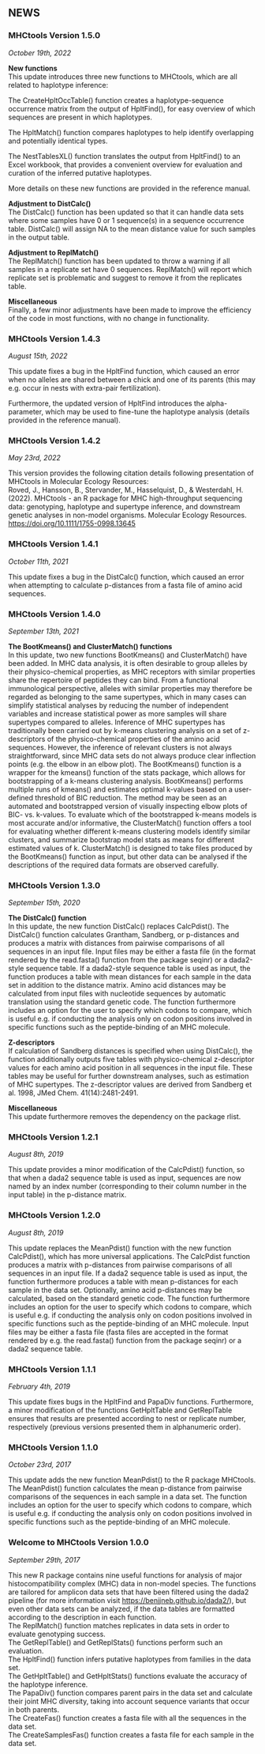 ## NEWS

### MHCtools Version 1.5.0  

*October 19th, 2022*  

**New functions**  
This update introduces three new functions to MHCtools, which are all related to haplotype inference:  
  
The CreateHpltOccTable() function creates a haplotype-sequence occurrence matrix from the output of HpltFind(), for easy overview of which sequences are present in which haplotypes.  
  
The HpltMatch() function compares haplotypes to help identify overlapping and potentially identical types.  
  
The NestTablesXL() function translates the output from HpltFind() to an Excel workbook, that provides a convenient overview for evaluation and curation of the inferred putative haplotypes.  

More details on these new functions are provided in the reference manual.  

**Adjustment to DistCalc()**  
The DistCalc() function has been updated so that it can handle data sets where some samples have 0 or 1 sequence(s) in a sequence occurrence table. DistCalc() will assign NA to the mean distance value for such samples in the output table.  

**Adjustment to ReplMatch()**  
The ReplMatch() function has been updated to throw a warning if all samples in a replicate set have 0 sequences. ReplMatch() will report which replicate set is problematic and suggest to remove it from the replicates table.     

**Miscellaneous**  
Finally, a few minor adjustments have been made to improve the efficiency of the code in most functions, with no change in functionality.  

### MHCtools Version 1.4.3  

*August 15th, 2022*  

This update fixes a bug in the HpltFind function, which caused an error when no alleles are shared between a chick and one of its parents (this may e.g. occur in nests with extra-pair fertilization).  

Furthermore, the updated version of HpltFind introduces the alpha-parameter, which may be used to fine-tune the haplotype analysis (details provided in the reference manual).  

### MHCtools Version 1.4.2  

*May 23rd, 2022*  

This version provides the following citation details following presentation of MHCtools in Molecular Ecology Resources:  
Roved, J., Hansson, B., Stervander, M., Hasselquist, D., & Westerdahl, H. (2022). MHCtools - an R package for MHC high-throughput sequencing data: genotyping, haplotype and supertype inference, and downstream genetic analyses in non-model organisms. Molecular Ecology Resources. https://doi.org/10.1111/1755-0998.13645

### MHCtools Version 1.4.1  

*October 11th, 2021*  

This update fixes a bug in the DistCalc() function, which caused an error when attempting to calculate p-distances from a fasta file of amino acid sequences. 

### MHCtools Version 1.4.0  

*September 13th, 2021*  

**The BootKmeans() and ClusterMatch() functions**  
In this update, two new functions BootKmeans() and ClusterMatch() have been added. In MHC data analysis, it is often desirable to group alleles by their physico-chemical properties, as MHC receptors with similar properties share the repertoire of peptides they can bind. From a functional immunological perspective, alleles with similar properties may therefore be regarded as belonging to the same supertypes, which in many cases can simplify statistical analyses by reducing the number of independent variables and increase statistical power as more samples will share supertypes compared to alleles. Inference of MHC supertypes has traditionally been carried out by k-means clustering analysis on a set of z-descriptors of the physico-chemical properties of the amino acid sequences. However, the inference of relevant clusters is not always straightforward, since MHC data sets do not always produce clear inflection points (e.g. the elbow in an elbow plot). The BootKmeans() function is a wrapper for the kmeans() function of the stats package, which allows for bootstrapping of a k-means clustering analysis. BootKmeans() performs multiple runs of kmeans() and estimates optimal k-values based on a user-defined threshold of BIC reduction. The method may be seen as an automated and bootstrapped version of visually inspecting elbow plots of BIC- vs. k-values.
To evaluate which of the bootstrapped k-means models is most accurate and/or informative, the ClusterMatch() function offers a tool for evaluating whether different k-means clustering models identify similar clusters, and summarize bootstrap model stats as means for different estimated values of k. ClusterMatch() is designed to take files produced by the BootKmeans() function as input, but other data can be analysed if the descriptions of the required data formats are observed carefully. 

### MHCtools Version 1.3.0  

*September 15th, 2020*  

**The DistCalc() function**  
In this update, the new function DistCalc() replaces CalcPdist(). The DistCalc() function calculates Grantham, Sandberg, or p-distances and produces a matrix with distances from pairwise comparisons of all sequences in an input file. Input files may be either a fasta file (in the format rendered by the read.fasta() function from the package seqinr) or a dada2-style sequence table. If a dada2-style sequence table is used as input, the function produces a table with mean distances for each sample in the data set in addition to the distance matrix. Amino acid distances may be calculated from input files with nucleotide sequences by automatic translation using the standard genetic code. The function furthermore includes an option for the user to specify which codons to compare, which is useful e.g. if conducting the analysis only on codon positions involved in specific functions such as the peptide-binding of an MHC molecule.

**Z-descriptors**  
If calculation of Sandberg distances is specified when using DistCalc(), the function additionally outputs five tables with physico-chemical z-descriptor values for each amino acid position in all sequences in the input file. These tables may be useful for further downstream analyses, such as estimation of MHC supertypes. The z-descriptor values are derived from Sandberg et al. 1998, JMed Chem. 41(14):2481-2491.

**Miscellaneous**  
This update furthermore removes the dependency on the package rlist.

### MHCtools Version 1.2.1  

*August 8th, 2019*  

This update provides a minor modification of the CalcPdist() function, so that when a dada2 sequence table is used as input, sequences are now named by an index number (corresponding to their column number in the input table) in the p-distance matrix.

### MHCtools Version 1.2.0  

*August 8th, 2019*  

This update replaces the MeanPdist() function with the new function CalcPdist(), which has more universal applications. The CalcPdist function produces a matrix with p-distances from pairwise comparisons of all sequences in an input file. If a dada2 sequence table is used as input, the function furthermore produces a table with mean p-distances for each sample in the data set. Optionally, amino acid p-distances may be calculated, based on the standard genetic code. The function furthermore includes an option for the user to specify which codons to compare, which is useful e.g. if conducting the analysis only on codon positions involved in specific functions such as the peptide-binding of an MHC molecule. Input files may be either a fasta file (fasta files are accepted in the format rendered by e.g. the read.fasta() function from the package seqinr) or a dada2 sequence table.

### MHCtools Version 1.1.1  

*February 4th, 2019* 

This update fixes bugs in the HpltFind and PapaDiv functions. Furthermore, a minor modification of the functions GetHpltTable and GetReplTable ensures that results are presented according to nest or replicate number, respectively (previous versions presented them in alphanumeric order).

### MHCtools Version 1.1.0  

*October 23rd, 2017*  

This update adds the new function MeanPdist() to the R package MHCtools. The MeanPdist() function calculates the mean p-distance from pairwise comparisons of the sequences in each sample in a data set. The function includes an option for the user to specify which codons to compare, which is useful e.g. if conducting the analysis only on codon positions involved in specific functions such as the peptide-binding of an MHC molecule.

### Welcome to MHCtools Version 1.0.0

*September 29th, 2017*  

This new R package contains nine useful functions for analysis of major histocompatibility complex (MHC) data in non-model species. The functions are tailored for amplicon data sets that have been filtered using the dada2 pipeline (for more information visit <https://benjjneb.github.io/dada2/>), but even other data sets can be analyzed, if the data tables are formatted according to the description in each function.  
The ReplMatch() function matches replicates in data sets in order to evaluate genotyping success.  
The GetReplTable() and GetReplStats() functions perform such an evaluation.  
The HpltFind() function infers putative haplotypes from families in the data set.  
The GetHpltTable() and GetHpltStats() functions evaluate the accuracy of the haplotype inference.  
The PapaDiv() function compares parent pairs in the data set and calculate their joint MHC diversity, taking into account sequence variants that occur in both parents.  
The CreateFas() function creates a fasta file with all the sequences in the data set.  
The CreateSamplesFas() function creates a fasta file for each sample in the data set.  
